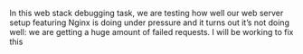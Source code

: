 In this web stack debugging task, we are testing how well our web server setup featuring Nginx is doing under pressure and it turns out it’s not doing well: we are getting a huge amount of failed requests. I will be working to fix this
